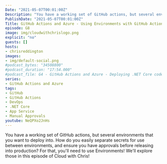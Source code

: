 ```yaml
---
Date: "2021-05-07T00:01:00Z"
Description: "You have a working set of GitHub actions, but several environments that you want to deploy into. How do you easily separate secrets for use between environments, and ensure you have approvals before releasing into production? For that, you'll need to use Environments! We'll explore those in this episode of Cloud with Chris!"
PublishDate: "2021-05-07T00:01:00Z"
Title: GitHub Actions and Azure - Using Environments with GitHub Actions
episode: G8
image: img/cloudwithchrislogo.png
explicit: "no"
guests: []
hosts:
- chrisreddington
images:
- img/default-social.png
#podcast_bytes: "34508800"
#podcast_duration: "17:54.000"
#podcast_file: G4 - GitHub Actions and Azure - Deploying .NET Core code to Azure App.mp3
series:
- GitHub Actions and Azure
tags:
- GitHub
- GitHub Actions
- DevOps
- .NET Core
- App Service
- Manual Approvals
youtube: NeQPXo2JnHs
---
```

You have a working set of GitHub actions, but several environments that you want to deploy into. How do you easily separate secrets for use between environments, and ensure you have approvals before releasing into production? For that, you'll need to use Environments! We'll explore those in this episode of Cloud with Chris!
